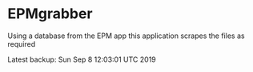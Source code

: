 # EPMgrabber
Using a database from the EPM app this application scrapes the files as required


Latest backup: Sun Sep 8 12:03:01 UTC 2019

